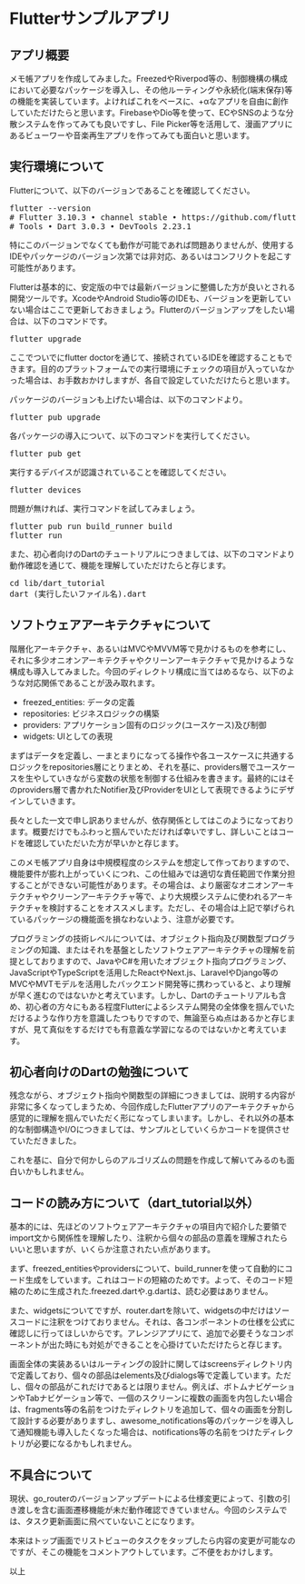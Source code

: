 # Flutterサンプルアプリ

## アプリ概要

メモ帳アプリを作成してみました。FreezedやRiverpod等の、制御機構の構成において必要なパッケージを導入し、その他ルーティングや永続化(端末保存)等の機能を実装しています。よければこれをベースに、+αなアプリを自由に創作していただけたらと思います。FirebaseやDio等を使って、ECやSNSのような分散システムを作ってみても良いですし、File Picker等を活用して、漫画アプリにあるビューワーや音楽再生アプリを作ってみても面白いと思います。

## 実行環境について

Flutterについて、以下のバージョンであることを確認してください。  
<pre>
flutter --version
# Flutter 3.10.3 • channel stable • https://github.com/flutter/flutter.git
# Tools • Dart 3.0.3 • DevTools 2.23.1
</pre>
特にこのバージョンでなくても動作が可能であれば問題ありませんが、使用するIDEやパッケージのバージョン次第では非対応、あるいはコンフリクトを起こす可能性があります。

Flutterは基本的に、安定版の中では最新バージョンに整備した方が良いとされる開発ツールです。XcodeやAndroid Studio等のIDEも、バージョンを更新していない場合はここで更新しておきましょう。Flutterのバージョンアップをしたい場合は、以下のコマンドです。
<pre>
flutter upgrade
</pre>
ここでついでにflutter doctorを通じて、接続されているIDEを確認することもできます。目的のプラットフォームでの実行環境にチェックの項目が入っていなかった場合は、お手数おかけしますが、各自で設定していただけたらと思います。

パッケージのバージョンも上げたい場合は、以下のコマンドより。
<pre>
flutter pub upgrade
</pre>

各パッケージの導入について、以下のコマンドを実行してください。  
<pre>
flutter pub get
</pre>

実行するデバイスが認識されていることを確認してください。
<pre>
flutter devices
</pre>

問題が無ければ、実行コマンドを試してみましょう。
<pre>
flutter pub run build_runner build
flutter run
</pre>

また、初心者向けのDartのチュートリアルにつきましては、以下のコマンドより動作確認を通じて、機能を理解していただけたらと存じます。
<pre>
cd lib/dart_tutorial
dart (実行したいファイル名).dart
</pre>


## ソフトウェアアーキテクチャについて

階層化アーキテクチャ、あるいはMVCやMVVM等で見かけるものを参考にし、それに多少オニオンアーキテクチャやクリーンアーキテクチャで見かけるような構成も導入してみました。今回のディレクトリ構成に当てはめるなら、以下のような対応関係であることが汲み取れます。

- freezed_entities: データの定義
- repositories: ビジネスロジックの構築
- providers: アプリケーション固有のロジック(ユースケース)及び制御
- widgets: UIとしての表現

まずはデータを定義し、一まとまりになってる操作や各ユースケースに共通するロジックをrepositories層にとりまとめ、それを基に、providers層でユースケースを生やしていきながら変数の状態を制御する仕組みを書きます。最終的にはそのproviders層で書かれたNotifier及びProviderをUIとして表現できるようにデザインしていきます。

長々とした一文で申し訳ありませんが、依存関係としてはこのようになっております。概要だけでもふわっと掴んでいただければ幸いですし、詳しいことはコードを確認していただいた方が早いかと存じます。

このメモ帳アプリ自身は中規模程度のシステムを想定して作っておりますので、機能要件が膨れ上がっていくにつれ、この仕組みでは適切な責任範囲で作業分担することができない可能性があります。その場合は、より厳密なオニオンアーキテクチャやクリーンアーキテクチャ等で、より大規模システムに使われるアーキテクチャを検討することをオススメします。ただし、その場合は上記で挙げられているパッケージの機能面を損なわないよう、注意が必要です。

プログラミングの技術レベルについては、オブジェクト指向及び関数型プログラミングの知識、またはそれを基盤としたソフトウェアアーキテクチャの理解を前提としておりますので、JavaやC#を用いたオブジェクト指向プログラミング、JavaScriptやTypeScriptを活用したReactやNext.js、LaravelやDjango等のMVCやMVTモデルを活用したバックエンド開発等に携わっていると、より理解が早く進むのではないかと考えています。しかし、Dartのチュートリアルも含め、初心者の方々にもある程度Flutterによるシステム開発の全体像を掴んでいただけるような作り方を意識したつもりですので、無論至らぬ点はあるかと存じますが、見て真似をするだけでも有意義な学習になるのではないかと考えています。

## 初心者向けのDartの勉強について

残念ながら、オブジェクト指向や関数型の詳細につきましては、説明する内容が非常に多くなってしまうため、今回作成したFlutterアプリのアーキテクチャから感覚的に理解を掴んでいただく形になってしまいます。しかし、それ以外の基本的な制御構造やI/Oにつきましては、サンプルとしていくらかコードを提供させていただきました。

これを基に、自分で何かしらのアルゴリズムの問題を作成して解いてみるのも面白いかもしれません。

## コードの読み方について（dart_tutorial以外）

基本的には、先ほどのソフトウェアアーキテクチャの項目内で紹介した要領でimport文から関係性を理解したり、注釈から個々の部品の意義を理解されたらいいと思いますが、いくらか注意されたい点があります。

まず、freezed_entitiesやprovidersについて、build_runnerを使って自動的にコード生成をしています。これはコードの短縮のためです。よって、そのコード短縮のために生成された.freezed.dartや.g.dartは、読む必要はありません。

また、widgetsについてですが、router.dartを除いて、widgetsの中だけはソースコードに注釈をつけておりません。それは、各コンポーネントの仕様を公式に確認しに行ってほしいからです。アレンジアプリにて、追加で必要そうなコンポーネントが出た時にも対処ができることを心掛けていただけたらと存じます。

画面全体の実装あるいはルーティングの設計に関してはscreensディレクトリ内で定義しており、個々の部品はelements及びdialogs等で定義しています。ただし、個々の部品がこれだけであるとは限りません。例えば、ボトムナビゲーションやTabナビゲーション等で、一個のスクリーンに複数の画面を内包したい場合は、fragments等の名前をつけたディレクトリを追加して、個々の画面を分割して設計する必要がありますし、awesome_notifications等のパッケージを導入して通知機能も導入したくなった場合は、notifications等の名前をつけたディレクトリが必要になるかもしれません。

## 不具合について

現状、go_routerのバージョンアップデートによる仕様変更によって、引数の引き渡しを含む画面遷移機能が未だ動作確認できていません。今回のシステムでは、タスク更新画面に飛べていないことになります。

本来はトップ画面でリストビューのタスクをタップしたら内容の変更が可能なのですが、そこの機能をコメントアウトしています。ご不便をおかけします。

以上


